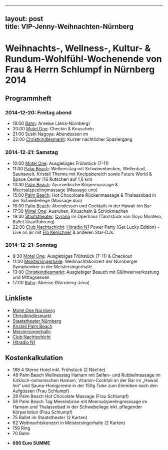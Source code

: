 
---
layout: post  
title: VIP-Jenny-Weihnachten-Nürnberg  
---

# Weihnachts-, Wellness-, Kultur- & Rundum-Wohlfühl-Wochenende von Frau & Herrn Schlumpf in Nürnberg 2014

## Programmheft

### 2014-12-20: Freitag abend

- 18:00 [Bahn](http://www.bahn.de/): Anreise (Jena-Nürnberg)
- 20:00 [Motel One](http://www.motel-one.com/de/hotels/nuernberg/hotel-nuernberg-city/): Checkin & Knuscheln
- 21:00 Sushi Nagoya: Abendessen im 
- 22:00 [Christkindlesmarkt](http://www.christkindlesmarkt.de): Kurzer nächtlicher Spaziergang

### 2014-12-21: Samstag

- 10:00 [Motel One](http://www.motel-one.com/de/hotels/nuernberg/hotel-nuernberg-city/): Ausgiebiges Frühstück (7-11)
- 11:00 [Palm Beach](http://www.palm-beach.de/): Wellnesstag mit Schwimmbecken, Wellenbad, Saunawelt, Kristall Therme mit Kneippbereich sowie Future World & Space Center (16 Rutschen auf 1,6 km)
- 13:30 [Palm Beach](http://www.palm-beach.de/): Ayurvedische Körpermassage & Meersalzpeelingmassage (Massage uno)
- 15:00 [Palm Beach](http://www.palm-beach.de/): Hot Chocoloate Rückenmassage & Thalassobad in der Schwebeliege (Massage duo)
- 16:00 [Palm Beach](http://www.palm-beach.de/): Abendessen und Cocktails in der Hawaii Inn Bar
- 17:30 [Motel One](http://www.motel-one.com/de/hotels/nuernberg/hotel-nuernberg-city/): Ausruhen, Knuscheln & Schickmachen
- 19:30 [Staatstheater](http://www.staatstheater-nuernberg.de/): [Cyrano](http://www.staatstheater-nuernberg.de/index.php?page=ballett,veranstaltung,cyrano_ua_,87858) im Operhaus (Tanzstück von Goyo Montero, Ballet Uraufführung) 
- 22:00 [Club Nachtschicht](http://www.nachtschicht-nuernberg.de/): [Hitradio N1](http://www.hitradion1.de/index.php) Power Party (Get Lucky Edition) - Live on air mit [Flo Kerschner](https://www.facebook.com/flokerschnershow) & anderen Star-DJs. 

### 2014-12-21: Sonntag

- 9:30 [Motel One](http://www.motel-one.com/de/hotels/nuernberg/hotel-nuernberg-city/): Ausgiebiges Frühstück (7-11) & Checkout
- 11:00 [Meistersingerhalle](http://www.meistersingerhalle.nuernberg.de): Weihnachtskonzert der Nürnberger Symphoniker in der Meistersingerhalle
- 13:00 [Christkindlesmarkt](http://www.christkindlesmarkt.de): Ausgiebiger Besuch  mit Glühweinverkostung und Mittagsessen
- 17:00 [Bahn](http://www.bahn.de/): Abreise (Nürnberg-Jena)

## Linkliste

- [Motel One Nürnberg](http://www.motel-one.com/de/hotels/nuernberg/hotel-nuernberg-city/)
- [Christkindlesmarkt](http://www.christkindlesmarkt.de)
- [Staatstheater Nürnberg](http://www.staatstheater-nuernberg.de/)
- [Kristall Palm Beach](http://www.palm-beach.de/)
- [Meistersingerhalle](http://www.meistersingerhalle.nuernberg.de)
- [Club Nachtschicht](http://www.nachtschicht-nuernberg.de/)
- [Hitradio N1](http://www.hitradion1.de/index.php)

## Kostenkalkulation

- 188 4 Sterne Hotel inkl. Frühstück (2 Nächte)
- 48 Palm Beach Wellnesstag Hamam mit Seifen- und Rubbelmassage im türkisch-osmanischen Hamam, Vitamin-Cocktail an der Bar im „Hawaii Inn“ und Sauna-Honigcreme in der 150g Tube zum Einreiben nach den Aufgüssen (Frau Schlumpf)
- 28 Palm Beach Hot Chocolate Massage (Frau Schlumpf)
- 58 Palm Beach Tag Meeresbrise mit Meersalzpeelingmassage im Hamam und Thalassobad in der Schwebeliege inkl. pflegender Körperlotion (Frau Schlumpf)
- 75 Ballet im Staatstheater (2 Karten)
- 62 Weihnachtskonzert in Meistersingerhalle (2 Karten)
- 159 Ring
- 70 Bahn 
* **690 Euro SUMME**